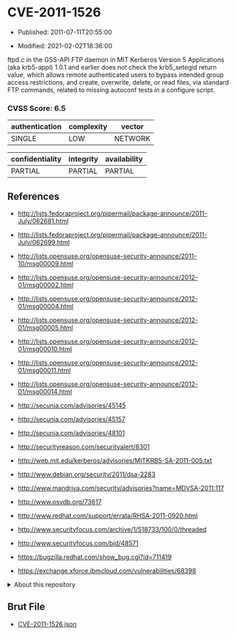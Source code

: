 # CVE-2011-1526

- Published: 2011-07-11T20:55:00

- Modified: 2021-02-02T18:36:00

ftpd.c in the GSS-API FTP daemon in MIT Kerberos Version 5 Applications (aka krb5-appl) 1.0.1 and earlier does not check the krb5_setegid return value, which allows remote authenticated users to bypass intended group access restrictions, and create, overwrite, delete, or read files, via standard FTP commands, related to missing autoconf tests in a configure script.

### CVSS Score: **6.5**

| authentication | complexity | vector |
| --- | --- | --- |
| SINGLE | LOW | NETWORK |

| confidentiality | integrity | availability |
| --- | --- | --- |
| PARTIAL | PARTIAL | PARTIAL |

## References

* http://lists.fedoraproject.org/pipermail/package-announce/2011-July/062681.html

* http://lists.fedoraproject.org/pipermail/package-announce/2011-July/062699.html

* http://lists.opensuse.org/opensuse-security-announce/2011-10/msg00009.html

* http://lists.opensuse.org/opensuse-security-announce/2012-01/msg00002.html

* http://lists.opensuse.org/opensuse-security-announce/2012-01/msg00004.html

* http://lists.opensuse.org/opensuse-security-announce/2012-01/msg00005.html

* http://lists.opensuse.org/opensuse-security-announce/2012-01/msg00010.html

* http://lists.opensuse.org/opensuse-security-announce/2012-01/msg00011.html

* http://lists.opensuse.org/opensuse-security-announce/2012-01/msg00014.html

* http://secunia.com/advisories/45145

* http://secunia.com/advisories/45157

* http://secunia.com/advisories/48101

* http://securityreason.com/securityalert/8301

* http://web.mit.edu/kerberos/advisories/MITKRB5-SA-2011-005.txt

* http://www.debian.org/security/2011/dsa-2283

* http://www.mandriva.com/security/advisories?name=MDVSA-2011:117

* http://www.osvdb.org/73617

* http://www.redhat.com/support/errata/RHSA-2011-0920.html

* http://www.securityfocus.com/archive/1/518733/100/0/threaded

* http://www.securityfocus.com/bid/48571

* https://bugzilla.redhat.com/show_bug.cgi?id=711419

* https://exchange.xforce.ibmcloud.com/vulnerabilities/68398

<details>
<summary>About this repository</summary> 

  This repository is part of the project [Live Hack CVE](https://github.com/Live-Hack-CVE). Main website can be found [www.live-hack.org](https://www.live-hack.org) 
  
  Made by [Sn0wAlice](https://github.com/Sn0wAlice) for the people that care about security and need to have a feed of the latest CVEs. Hope you enjoy it, don't forget to star the repo and follow me on [Twitter](https://twitter.com/Sn0wAlice) and [Github](https://github.com/Sn0wAlice). And that is my [personnal website](https://www.alice-snow.me/)

  - [Home Page](https://github.com/Live-Hack-CVE)
  - [Framework](https://github.com/Live-Hack-CVE/cve-framework)
  - [CVE database](https://github.com/Live-Hack-CVE/full_database)
  - [Changelog](https://github.com/Live-Hack-CVE/Changelog)
</details>

## Brut File

* [CVE-2011-1526.json](https://raw.githubusercontent.com/Live-Hack-CVE/full_database/main/cves/2011/CVE-2011-1526.json)

